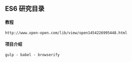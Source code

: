 ## ES6 研究目录

#### 教程

    http://www.open-open.com/lib/view/open1454226995448.html

#### 项目介绍

    gulp - babel - browserify